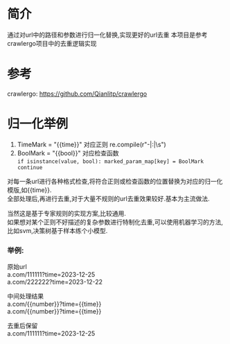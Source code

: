# 简介
通过对url中的路径和参数进行归一化替换,实现更好的url去重
本项目是参考crawlergo项目中的去重逻辑实现

# 参考
crawlergo: https://github.com/Qianlitp/crawlergo

# 归一化举例
1. TimeMark = "{{time}}" 对应正则 re.compile(r"-|:|\s")
2. BoolMark = "{{bool}}" 对应检查函数             
`if isinstance(value, bool):
                marked_param_map[key] = BoolMark
                continue`

对每一条url进行各种格式检查,将符合正则或检查函数的位置替换为对应的归一化模版,如{{time}}.  
全部处理后,再进行去重,对于大量不规则的url去重效果较好.基本为主流做法.

当然这是基于专家规则的实现方案,比较通用.  
如果想对某个正则不好描述的复杂参数进行特制化去重,可以使用机器学习的方法,比如svm,决策树基于样本练个小模型.
### 举例:
原始url  
a.com/111111?time=2023-12-25  
a.com/222222?time=2023-12-22

中间处理结果  
a.com/{{number}}?time={{time}}  
a.com/{{number}}?time={{time}}

去重后保留  
a.com/111111?time=2023-12-25

